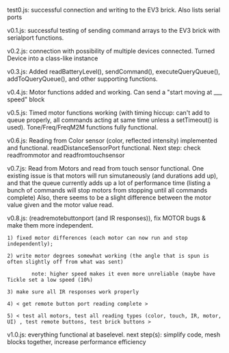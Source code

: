 test0.js: successful connection and writing to the EV3 brick. Also lists serial ports

v0.1.js: successful testing of sending command arrays to the EV3 brick with serialport functions.

v0.2.js: connection with possibility of multiple devices connected. Turned Device into a class-like instance

v0.3.js: Added readBatteryLevel(), sendCommand(), executeQueryQueue(), addToQueryQueue(), and other supporting functions.

v0.4.js: Motor functions added and working. Can send a "start moving at ___ speed" block

v0.5.js: Timed motor functions working (with timing hiccup: can't add to queue properly, all commands acting at same time unless a setTimeout() is used). 
         Tone/Freq/FreqM2M functions fully functional.

v0.6.js: Reading from Color sensor (color, reflected intensity) implemented and functional. readDistanceSensorPort functional.
         Next step: check readfrommotor and readfromtouchsensor

v0.7.js: Read from Motors and read from touch sensor functional. One existing issue is that motors will run simutaneously (and durations add up),
         and that the queue currently adds up a lot of performance time (listing a bunch of commands will stop motors from stopping until all commands complete)
         Also, there seems to be a slight difference between the motor value given and the motor value read.

v0.8.js: (readremotebuttonport (and IR responses)), fix MOTOR bugs & make them more independent.

    1) fixed motor differences (each motor can now run and stop independently);
         
    2) write motor degrees somewhat working (the angle that is spun is often slightly off from what was sent)
         
            note: higher speed makes it even more unreliable (maybe have Tickle set a low speed (10%)
                
    3) make sure all IR responses work properly
         
    4) < get remote button port reading complete >
         
    5) < test all motors, test all reading types (color, touch, IR, motor, UI) , test remote buttons, test brick buttons >






v1.0.js: everything functional at baselevel. next step(s): simplify code, mesh blocks together, increase performance efficiency